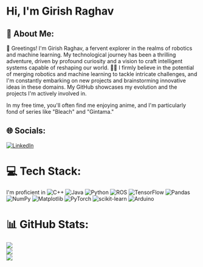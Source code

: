# Hi, I'm Girish Raghav

## 💫 About Me:
👋 Greetings! I'm Girish Raghav, a fervent explorer in the realms of robotics and machine learning. My technological journey has been a thrilling adventure, driven by profound curiosity and a vision to craft intelligent systems capable of reshaping our world. 🤖💡 I firmly believe in the potential of merging robotics and machine learning to tackle intricate challenges, and I'm constantly embarking on new projects and brainstorming innovative ideas in these domains. My GitHub showcases my evolution and the projects I'm actively involved in.

In my free time, you'll often find me enjoying anime, and I'm particularly fond of series like "Bleach" and "Gintama."


## 🌐 Socials:
[![LinkedIn](https://img.shields.io/badge/LinkedIn-%230077B5.svg?logo=linkedin&logoColor=white)](https://linkedin.com/in/girish-raghav-m-58492a253) 

# 💻 Tech Stack:
I'm proficient in 
![C++](https://img.shields.io/badge/c++-%2300599C.svg?style=flat&logo=c%2B%2B&logoColor=white) ![Java](https://img.shields.io/badge/java-%23ED8B00.svg?style=flat&logo=openjdk&logoColor=white) ![Python](https://img.shields.io/badge/python-3670A0?style=flat&logo=python&logoColor=ffdd54) ![ROS](https://img.shields.io/badge/ros-%230A0FF9.svg?style=flat&logo=ros&logoColor=white) ![TensorFlow](https://img.shields.io/badge/TensorFlow-%23FF6F00.svg?style=flat&logo=TensorFlow&logoColor=white) ![Pandas](https://img.shields.io/badge/pandas-%23150458.svg?style=flat&logo=pandas&logoColor=white) ![NumPy](https://img.shields.io/badge/numpy-%23013243.svg?style=flat&logo=numpy&logoColor=white) ![Matplotlib](https://img.shields.io/badge/Matplotlib-%23ffffff.svg?style=flat&logo=Matplotlib&logoColor=black) ![PyTorch](https://img.shields.io/badge/PyTorch-%23EE4C2C.svg?style=flat&logo=PyTorch&logoColor=white) ![scikit-learn](https://img.shields.io/badge/scikit--learn-%23F7931E.svg?style=flat&logo=scikit-learn&logoColor=white) ![Arduino](https://img.shields.io/badge/-Arduino-00979D?style=flat&logo=Arduino&logoColor=white)
# 📊 GitHub Stats:
![](https://github-readme-stats.vercel.app/api?username=wreckage0907&theme=dark&hide_border=false&include_all_commits=false&count_private=false)<br/>
![](https://github-readme-streak-stats.herokuapp.com/?user=wreckage0907&theme=dark&hide_border=false)<br/>
![](https://github-readme-stats.vercel.app/api/top-langs/?username=wreckage0907&theme=dark&hide_border=false&include_all_commits=false&count_private=false&layout=compact)


<!-- Proudly created with GPRM ( https://gprm.itsvg.in ) -->

